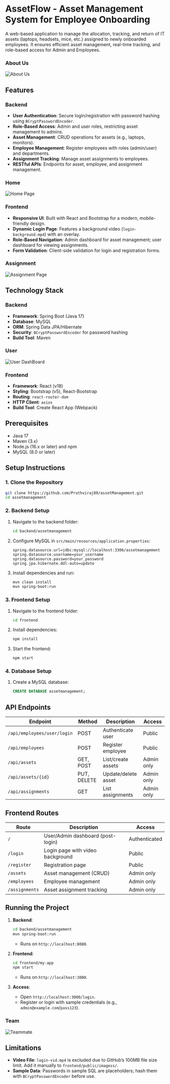# AssetFlow - Asset Management System for Employee Onboarding

A web-based application to manage the allocation, tracking, and return of IT assets (laptops,
headsets, mice, etc.) assigned to newly onboarded employees. It ensures efficient asset
management, real-time tracking, and role-based access for Admin and Employees.

### About Us
![About Us](images/aboutA.png)


## Features

### Backend
- **User Authentication**: Secure login/registration with password hashing using `BCryptPasswordEncoder`.
- **Role-Based Access**: Admin and user roles, restricting asset management to admins.
- **Asset Management**: CRUD operations for assets (e.g., laptops, monitors).
- **Employee Management**: Register employees with roles (admin/user) and departments.
- **Assignment Tracking**: Manage asset assignments to employees.
- **RESTful APIs**: Endpoints for asset, employee, and assignment management.

### Home
![Home Page](images/Home.png)

### Frontend
- **Responsive UI**: Built with React and Bootstrap for a modern, mobile-friendly design.
- **Dynamic Login Page**: Features a background video (`login-background.mp4`) with an overlay.
- **Role-Based Navigation**: Admin dashboard for asset management; user dashboard for viewing assignments.
- **Form Validation**: Client-side validation for login and registration forms.


### Assignment
![Assignment Page](images/assignment.png)


## Technology Stack

### Backend
- **Framework**: Spring Boot (Java 17)
- **Database**: MySQL
- **ORM**: Spring Data JPA/Hibernate
- **Security**: `BCryptPasswordEncoder` for password hashing
- **Build Tool**: Maven

### User
![User DashBoard](images/userDashboard.png)


### Frontend
- **Framework**: React (v18)
- **Styling**: Bootstrap (v5), React-Bootstrap
- **Routing**: `react-router-dom`
- **HTTP Client**: `axios`
- **Build Tool**: Create React App (Webpack)

## Prerequisites
- Java 17
- Maven (3.x)
- Node.js (16.x or later) and npm
- MySQL (8.0 or later)

## Setup Instructions

### 1. Clone the Repository
```bash
git clone https://github.com/Pruthviraj89/assetManagement.git
cd assetmanagement
```

### 2. Backend Setup
1. Navigate to the backend folder:
   ```bash
   cd backend/assetmanagement
   ```
2. Configure MySQL in `src/main/resources/application.properties`:
   ```properties
   spring.datasource.url=jdbc:mysql://localhost:3306/assetmanagement
   spring.datasource.username=your_username
   spring.datasource.password=your_password
   spring.jpa.hibernate.ddl-auto=update
   ```
3. Install dependencies and run:
   ```bash
   mvn clean install
   mvn spring-boot:run
   ```

### 3. Frontend Setup
1. Navigate to the frontend folder:
   ```bash
   cd frontend
   ```
2. Install dependencies:
   ```bash
   npm install
   ```
4. Start the frontend:
   ```bash
   npm start
   ```

### 4. Database Setup
1. Create a MySQL database:
   ```sql
   CREATE DATABASE assetmanagement;
   ```

## API Endpoints

| Endpoint                | Method | Description                     | Access       |
|-------------------------|--------|---------------------------------|--------------|
| `/api/employees/user/login` | POST   | Authenticate user               | Public       |
| `/api/employees`        | POST   | Register employee               | Public       |
| `/api/assets`           | GET, POST | List/create assets           | Admin only   |
| `/api/assets/{id}`      | PUT, DELETE | Update/delete asset        | Admin only   |
| `/api/assignments`      | GET    | List assignments                | Admin only   |



## Frontend Routes

| Route        | Description                     | Access         |
|--------------|---------------------------------|----------------|
| `/`          | User/Admin dashboard (post-login) | Authenticated |
| `/login`     | Login page with video background | Public        |
| `/register`  | Registration page               | Public        |
| `/assets`    | Asset management (CRUD)         | Admin only    |
| `/employees` | Employee management             | Admin only    |
| `/assignments` | Asset assignment tracking     | Admin only    |

## Running the Project

1. **Backend**:
   ```bash
   cd backend/assetmanagement
   mvn spring-boot:run
   ```
   - Runs on `http://localhost:8080`.

2. **Frontend**:
   ```bash
   cd frontend/my-app
   npm start
   ```
   - Runs on `http://localhost:3000`.

3. **Access**:
   - Open `http://localhost:3000/login`.
   - Register or login with sample credentials (e.g., `admin@example.com`/`pass123`).

### Team
![Teammate](images/aboutB.png)


## Limitations

- **Video File**: `login-vid.mp4` is excluded due to GitHub’s 100MB file size limit. Add it manually to `frontend/public/imagess/`.
- **Sample Data**: Passwords in sample SQL are placeholders; hash them with `BCryptPasswordEncoder` before use.
